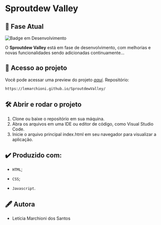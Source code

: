 # Sproutdew Valley

## 🚀 Fase Atual

![Badge em Desenvolvimento](http://img.shields.io/static/v1?label=STATUS&message=EM%20DESENVOLVIMENTO&color=GREEN&style=for-the-badge)

O **Sproutdew Valley** está em fase de desenvolvimento, com melhorias e novas funcionalidades sendo adicionadas continuamente...

## 📁 Acesso ao projeto

Você pode acessar uma preview do projeto [*aqui*](https://lemarchioni.github.io/SproutdewValley/). Repositório:

```bash
https://lemarchioni.github.io/SproutdewValley/
```

## 🛠️ Abrir e rodar o projeto

1. Clone ou baixe o repositório em sua máquina.
2. Abra os arquivos em uma IDE ou editor de código, como Visual Studio Code.
3. Inicie o arquivo principal index.html em seu navegador para visualizar a aplicação.

## ✔️ Produzido com:

* `HTML`;

* `CSS`;

* `Javascript`. 

## 🖋️ Autora

* Letícia Marchioni dos Santos
